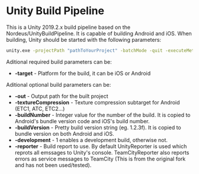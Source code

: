 # Unity Build Pipeline

This is a Unity 2019.2.x build pipeline based on the Nordeus/UnityBuildPipeline. It is capable of building Android and iOS. When building, Unity should be started with the following parameters:
```sh
unity.exe -projectPath "pathToYourProject" -batchMode -quit -executeMethod Nordeus.Build.CommandLineBuild.Build <aditional build parameters>
```

Aditional required build parameters can be:
  - **-target** - Platform for the build, it can be iOS or Android
  
Aditional optional build parameters can be:
  - **-out** - Output path for the built project
  - **-textureCompression** - Texture compression subtarget for Android (ETC1, ATC, ETC2...)
  - **-buildNumber** - Integer value for the number of the build. It is copied to Android's bundle version code and iOS's build number.
  - **-buildVersion** - Pretty build version string (eg. 1.2.3f). It is copied to bundle version on both Android and iOS.
  - **-development** - 1 enables a development build, otherwise not.
  - **-reporter** - Build report to use. By default UnityReporter is used which reprots all emssages to Unity's console. TeamCityReporter also reports errors as service messages to TeamCity (This is from the original fork and has not been used/tested).
